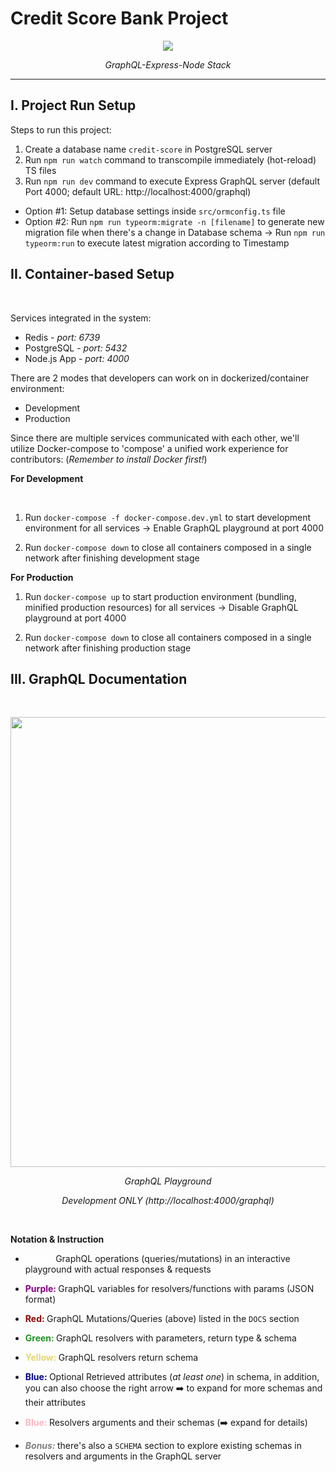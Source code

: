 # Credit Score Bank Project

<p align="center"><img src="https://media1.giphy.com/media/nvb74G5HEcQhoah9Hv/200.gif"/></p>
<p align="center"><i>GraphQL-Express-Node Stack</I></p>
<hr/>

## I. Project Run Setup

Steps to run this project:

1. Create a database name `credit-score` in PostgreSQL server
2. Run `npm run watch` command to transcompile immediately (hot-reload) TS files
3. Run `npm run dev` command to execute Express GraphQL server (default Port 4000; default URL: http://localhost:4000/graphql)

- Option #1: Setup database settings inside `src/ormconfig.ts` file
  <br/>
- Option #2: Run `npm run typeorm:migrate -n [filename]` to generate new migration file when there's a change in Database schema -> Run `npm run typeorm:run` to execute latest migration according to Timestamp

## II. Container-based Setup

</br>

Services integrated in the system:

- Redis - _port: 6739_
- PostgreSQL - _port: 5432_
- Node.js App - _port: 4000_

There are 2 modes that developers can work on in dockerized/container environment:

- Development
- Production

Since there are multiple services communicated with each other, we'll utilize Docker-compose to 'compose' a unified work experience for contributors: (_Remember to install Docker first!_)

**For Development**

</br>

1. Run `docker-compose -f docker-compose.dev.yml` to start development environment for all services -> Enable GraphQL playground at port 4000

2. Run `docker-compose down` to close all containers composed in a single network after finishing development stage

**For Production**

1. Run `docker-compose up` to start production environment (bundling, minified production resources) for all services -> Disable GraphQL playground at port 4000

2. Run `docker-compose down` to close all containers composed in a single network after finishing production stage

## III. GraphQL Documentation

<br/>
<p align="center"><img width="1280" height="720" src="https://i.imgur.com/eefj08e.png"/></p>
<p align="center"><i>GraphQL Playground</I></p>
<p align="center"><i>Development ONLY (http://localhost:4000/graphql)</I></p>
<br/>

**Notation & Instruction**

- <b><span style="color: white">White: </span></b> GraphQL operations (queries/mutations) in an interactive playground with actual responses & requests

- <b><span style="color: purple">Purple: </span></b> GraphQL variables for resolvers/functions with params (JSON format)

- <b><span style="color: #8b0000">Red: </span></b> GraphQL Mutations/Queries (above) listed in the `DOCS` section

- <b><span style="color: #249225">Green: </span></b> GraphQL resolvers with parameters, return type & schema

- <b><span style="color: #e2d86f">Yellow: </span></b> GraphQL resolvers return schema

- <b><span style="color: #00008b">Blue: </span></b> Optional Retrieved attributes (_at least one_) in schema, in addition, you can also choose the right arrow ➡️ to expand for more schemas and their attributes

- <b><span style="color: #FFB6C1">Blue: </span></b> Resolvers arguments and their schemas (➡️ expand for details)

- <b><i><span style="color: gray">Bonus: </span></i></b> there's also a `SCHEMA` section to explore existing schemas in resolvers and arguments in the GraphQL server
